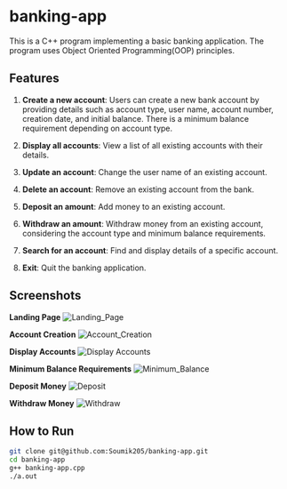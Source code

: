 # banking-app

This is a C++ program implementing a basic banking application. The program uses Object Oriented Programming(OOP) principles. 

## Features

1. **Create a new account**: Users can create a new bank account by providing details such as account type, user name, account number, creation date, and initial balance. There is a minimum balance requirement depending on account type.

2. **Display all accounts**: View a list of all existing accounts with their details.

3. **Update an account**: Change the user name of an existing account.

4. **Delete an account**: Remove an existing account from the bank.

5. **Deposit an amount**: Add money to an existing account.

6. **Withdraw an amount**: Withdraw money from an existing account, considering the account type and minimum balance requirements.

7. **Search for an account**: Find and display details of a specific account.

8. **Exit**: Quit the banking application.

## Screenshots
**Landing Page**
![Landing_Page](https://github.com/Soumik205/banking-app/assets/39633799/272957cc-f1c7-4576-9358-bd020c0b198e)

**Account Creation**
![Account_Creation](https://github.com/Soumik205/banking-app/assets/39633799/5a56a289-bebc-4c39-98ec-595bae0788e1)

**Display Accounts**
![Display Accounts](https://github.com/Soumik205/banking-app/assets/39633799/1405caab-5227-4fc6-a606-3d74539c16d7)

**Minimum Balance Requirements**
![Minimum_Balance](https://github.com/Soumik205/banking-app/assets/39633799/47740352-0175-4b03-b3ed-3bbec3dacba6)

**Deposit Money**
![Deposit](https://github.com/Soumik205/banking-app/assets/39633799/b8f01a07-2280-4fcc-bb27-ed384456bbd7)

**Withdraw Money**
![Withdraw](https://github.com/Soumik205/banking-app/assets/39633799/ae5a0ff0-81ad-4207-9c9d-60a178d6d788)


## How to Run

```bash
git clone git@github.com:Soumik205/banking-app.git
cd banking-app
g++ banking-app.cpp
./a.out
````


